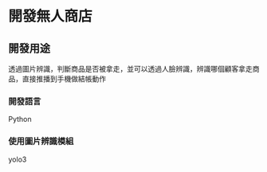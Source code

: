 # 開發無人商店

## 開發用途

透過圖片辨識，判斷商品是否被拿走，並可以透過人臉辨識，辨識哪個顧客拿走商品，直接推播到手機做結帳動作

### 開發語言
Python
### 使用圖片辨識模組
yolo3
